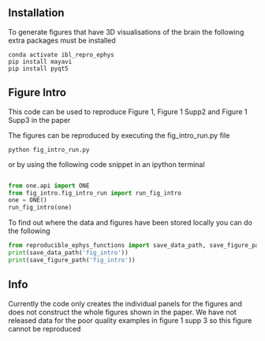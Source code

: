 ## Installation
To generate figures that have 3D visualisations of the brain the following extra packages must be installed 
```
conda activate ibl_repro_ephys
pip install mayavi
pip install pyqt5
```

## Figure Intro

This code can be used to reproduce Figure 1, Figure 1 Supp2 and Figure 1 Supp3  in the paper

The figures can be reproduced by executing the fig_intro_run.py file 
```
python fig_intro_run.py
```

or by using the following code snippet in an ipython terminal
```python

from one.api import ONE
from fig_intro.fig_intro_run import run_fig_intro
one = ONE()
run_fig_intro(one)

```

To find out where the data and figures have been stored locally you can do the following
```python
from reproducible_ephys_functions import save_data_path, save_figure_path
print(save_data_path('fig_intro'))
print(save_figure_path('fig_intro'))
```

## Info
Currently the code only creates the individual panels for the figures and does not construct the whole figures shown in
the paper. We have not released data for the poor quality examples in figure 1 supp 3 so this figure cannot be reproduced
